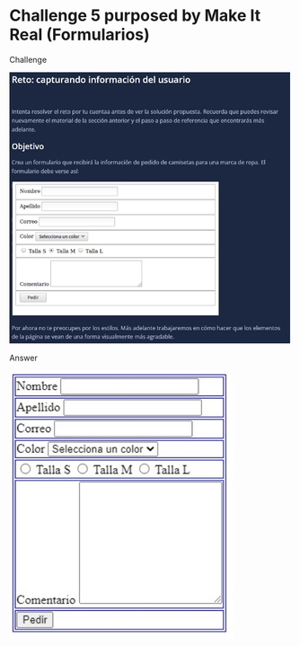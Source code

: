 # Challenge 5 purposed by Make It Real (Formularios)

Challenge

<img src="./figuresReadme/challenge_5_make_it_real_html_formularios.jpg" width="500"/>

Answer

<img src="./figuresReadme/challenge_5_answer_make_it_real_html_formularios.jpg" width="400"/>
